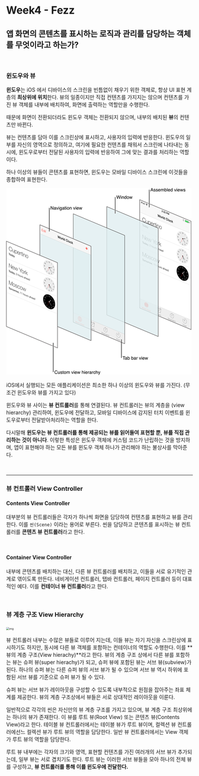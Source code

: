 # Week4 - Fezz

## 앱 화면의 콘텐츠를 표시하는 로직과 관리를 담당하는 객체를 무엇이라고 하는가?

<br>

### 윈도우와 뷰

**윈도우**는 iOS 에서 디바이스의 스크린을 빈틈없이 채우기 위한 객체로, 항상 UI 표현 계층의 **최상위에 위치**한다. 뷰의 일종이지만 직접 컨텐츠를 가지지는 않으며 컨텐츠를 가진 뷰 객체를 내부에 배치하여, 화면에 출력하는 역할만을 수행한다. 

때문에 화면이 전환되더라도 윈도우 객체는 전환되지 않으며, 내부의 배치된 **뷰**의 컨텐츠만 바뀐다. 

뷰는 컨텐츠를 담아 이를 스크린상에 표시하고, 사용자의 입력에 반응한다. 윈도우의 일부를 자신의 영역으로 정의하고, 여기에 필요한 컨텐츠를 채워서 스크린에 나타내는 동시에, 윈도우로부터 전달된 사용자의 입력에 반응하여 그에 맞는 결과를 처리하는 역할이다.

하나 이상의 뷰들이 콘텐츠를 표현하면, 윈도우는 모바일 디바이스 스크린에 이것들을 종합하여 표현한다. 

 



<img src="https://raw.githubusercontent.com/Fezravien/UploadForMarkdown/forUpload/img/img-20210718192142715.png" alt="img" style="zoom:100%;" />



iOS에서 실행되는 모든 애플리케이션은 최소한 하나 이상의 윈도우와 뷰를 가진다. (무조건 윈도우와 뷰를 가지고 있다)

윈도우와 뷰 사이는 **뷰 컨트롤러**를 통해 연결된다. 뷰 컨트롤러는 뷰의 계층을 (view hierarchy) 관리하여, 윈도우에 전달하고, 모바일 디바이스에 감지된 터치 이벤트를 윈도우로부터 전달받아처리하는 역할을 한다.

다시말해 **윈도우는 뷰 컨트롤러를 통해 제공되는 뷰를 읽어들여 표현할 뿐, 뷰를 직접 관리하는 것이 아니다**. 이렇한 특성은 윈도우 객체에 커스텀 코드가 난립하는 것을 방지하며, 앱이 표현해야 하는 모든 뷰를 윈도우 객체 하나가 관리해야 하는 불상사를 막아준다.

 <br>

---

### 뷰 컨트롤러 View Controller

#### Contents View Controller

대부분의 뷰 컨트롤러들은 각자가 하나씩 화면을 담당하여 컨텐츠를 표현하고 뷰를 관리한다. 이를 `씬(Scene)` 이라는 용어로 부른다. 씬을 담당하고 콘텐츠를 표시하는 뷰 컨트롤러를 **콘텐츠 뷰 컨트롤러**라고 한다.

<br>

#### Container View Controller

내부에 콘텐츠를 배치하는 대신, 다른 뷰 컨트롤러를 배치하고, 이들을 서로 유기적인 관계로 엮이도록 만든다. 네비게이션 컨트롤러, 탭바 컨트롤러, 페이지 컨트롤러 등이 대표적인 예다. 이를 **컨테이너 뷰 컨트롤러**라고 한다. 

<br>

### 뷰 계층 구조 View Hierarchy

<img src="https://www.notion.so/image/https%3A%2F%2Fs3-us-west-2.amazonaws.com%2Fsecure.notion-static.com%2F7dc1f24c-bca3-481a-8682-d8bb938924d8%2FUntitled.png?table=block&id=edffe4e2-9e05-4b7b-9a47-a8eac6d17b70&spaceId=fd0602f0-5c84-47c9-931f-7b59490cd6f6&width=860&userId=ebae9273-043b-4087-9163-83e01a5c527e&cache=v2" alt="img" style="zoom: 50%;" />



뷰 컨트롤러 내부는 수많은 뷰들로 이루어 지는데, 이들 뷰는 자기 자신을 스크린상에 표시하기도 하지만, 동시에 다른 뷰 객체를 포함하는 컨테이너의 역할도 수행한다. 이를 **뷰의 계층 구조(View hierachy)**라고 한다. 뷰의 계층 구조 상에서 다른 뷰를 포함하는 뷰는 슈퍼 뷰(super hierachy)가 되고, 슈퍼 뷰에 포함된 뷰는 서브 뷰(subview)가 된다. 하나의 슈퍼 뷰는 다른 슈퍼 뷰의 서브 뷰가 될 수 있으며 서브 뷰 역시 하위에 포함된 서브 뷰를 기준으로 슈퍼 뷰가 될 수 있다. 

슈퍼 뷰는 서브 뷰가 레이아웃을 구성할 수 있도록 내부적으로 원점을 잡아주는 좌표 체계를 제공한다. 뷰의 계층 구조상에서 뷰들은 서로 상대적인 레이아웃을 이룬다.

일반적으로 각각의 씬은 자신만의 뷰 계층 구조를 가지고 있으며, 뷰 계층 구조 최상위에는 하나의 뷰가 존재한다. 이 뷰를 루트 뷰(Root View) 또는 콘텐츠 뷰(Contents View)라고 한다. 테이블 뷰 컨트롤러에서는 테이블 뷰가 루트 뷰이며, 컬렉션 뷰 컨트롤러에선느 컬렉션 뷰가 루트 뷰의 역할을 담당한다. 일반 뷰 컨트롤러에서는 View 객체가 루트 뷰의 역할을 담당한다. 

루트 뷰 내부에는 각자의 크기와 영역, 표현할 컨텐츠를 가진 여러개의 서브 뷰가 추가되는데, 일부 뷰는 서로 겹치기도 한다. 루트 뷰는 이러한 서브 뷰들을 모아 하나의 전체 뷰를 구성하고, **뷰 컨트롤러를 통해 이를 윈도우에 전달한다.** 

  